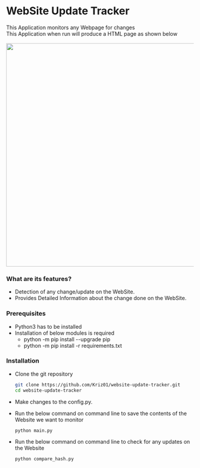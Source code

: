 # WebSite Update Tracker
This Application monitors any Webpage for changes<br/>
This Application when run will produce a HTML page as shown below
<br/>
<br/>
<img src="https://raw.githubusercontent.com/Kriz01/website-update-tracker/master/website.PNG" width="600px">
### What are its features?
* Detection of any change/update on the WebSite.
* Provides Detailed Information about the change done on the WebSite.

### Prerequisites
* Python3 has to be installed
* Installation of below modules is required 
  * python -m pip install --upgrade pip
  * python -m pip install -r requirements.txt

### Installation

* Clone the git repository
  ```bash
  git clone https://github.com/Kriz01/website-update-tracker.git
  cd website-update-tracker
  ```
* Make changes to the config.py.</br>
  
* Run the below command on command line to save the contents of the Website we want to monitor</br>
  ```bash
  python main.py
  ```
* Run the below command on command line to check for any updates on the Website </br>
  ```bash
  python compare_hash.py
  ```

